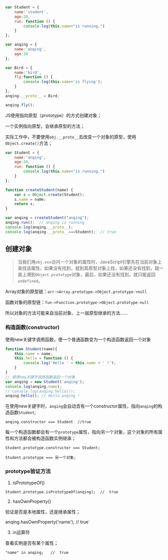 ```javascript
var Student = {
	name:'student',
	age:20,
	run: function () {
		console.log(this.name+"is running.")
	}
};

var anqing = {
	name:'anqing',
	age:20
};

var Bird = {
	name:'bird',
	fly:function () {
		console.log(this.name+'is flying');
	}
};
anqing.__proto__ = Bird;

anqing.fly();
```

JS使用指向原型（prototype）的方式创建对象；

一个实例指向原型，会继承原型的方法；

实际工作中，不要使用`obj.__proto__`去改变一个对象的原型，使用`Object.create()`方法；

```javascript
var Student = {
	name:'anqing',
	age:20,
	run: function () {
		console.log(this.name+"is running.")
	}
};

function createStudent(name) {
	var s = Object.create(Student);
	s.name = name;
	return s;
}

var anqing = createStudent("anqing");
anqing.run();  // anqing is running
console.log(anqing.__proto__);
console.log(anqing.__proto__===Student);  // true
```

## 创建对象

> 当我们用`obj.xxx`访问一个对象的属性时，JavaScript引擎先在当前对象上查找该属性，如果没有找到，就到其原型对象上找，如果还没有找到，就一直上溯到`Object.prototype`对象，最后，如果还没有找到，就只能返回`undefined`。

Array对象的原型链：`arr->Array.prototype->Object.prototype->null`

函数对象的原型链：`fun->Function.prototype->Object.prototype-null`

所以对象的方法可能来自当前对象、上一层原型继承的方法……

### 构造函数(constructor)

使用new关键字调用函数，使一个普通函数变为一个构造函数返回一个对象

```javascript
function Student(name){
	this.name = name;
	this.hello = function () {
		console.log('Hello ' + this.name + ' !');
	}
}
// 使用new关键字调用函数返回一个对象
var anqing = new Student('anqing');
console.log(anqing.name);
// console.log(anqing.hello());
anqing.hello(); // Hello anqing !
```

在使用new关键字时，`anqing`会自动含有一个constructor属性，指向`anqing`的构造函数`Student`;

`anqing.constructor === Student  //true`

每一个构造函数都会有一个`prototype`属性，指向另一个对象，这个对象的所有属性和方法都会被构造函数实例继承；

`Student.prototype.constructor === Student;`

`Student.prototype === 另一个对象;`

### prototype验证方法

1. isPrototypeOf()

`Student.prototype.isPrototypeOf(anqing);  //  true`

2. hasOwnProperty()

验证是否是本地属性，还是继承属性；

anqing.hasOwnProperty('name');  //  true`

3. in运算符

查看实例是否有某个属性；

`"name" in anqing;   //  true`





